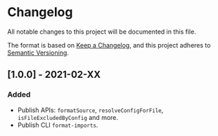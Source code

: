 <!-- markdownlint-configure-file
{
  "no-duplicate-heading": {
    "siblings_only": true
  }
}
-->

# Changelog

All notable changes to this project will be documented in this file.

The format is based on [Keep a Changelog](https://keepachangelog.com/en/1.0.0/),
and this project adheres to [Semantic Versioning](https://semver.org/spec/v2.0.0.html).

<!-- [Stacked changes]

-->

## [1.0.0] - 2021-02-XX

### Added

- Publish APIs: `formatSource`, `resolveConfigForFile`, `isFileExcludedByConfig` and more.
- Publish CLI `format-imports`.
